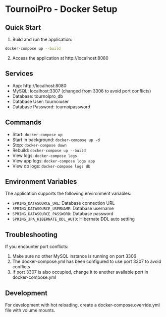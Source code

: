 # TournoiPro - Docker Setup

## Quick Start

1. Build and run the application:
```bash
docker-compose up --build
```

2. Access the application at http://localhost:8080

## Services

- App: http://localhost:8080
- MySQL: localhost:3307 (changed from 3306 to avoid port conflicts)
- Database: tournoipro_db
- Database User: tournoiuser
- Database Password: tournoipassword

## Commands

- Start: `docker-compose up`
- Start in background: `docker-compose up -d`
- Stop: `docker-compose down`
- Rebuild: `docker-compose up --build`
- View logs: `docker-compose logs`
- View app logs: `docker-compose logs app`
- View db logs: `docker-compose logs db`

## Environment Variables

The application supports the following environment variables:

- `SPRING_DATASOURCE_URL`: Database connection URL
- `SPRING_DATASOURCE_USERNAME`: Database username
- `SPRING_DATASOURCE_PASSWORD`: Database password
- `SPRING_JPA_HIBERNATE_DDL_AUTO`: Hibernate DDL auto setting

## Troubleshooting

If you encounter port conflicts:
1. Make sure no other MySQL instance is running on port 3306
2. The docker-compose.yml has been configured to use port 3307 to avoid conflicts
3. If port 3307 is also occupied, change it to another available port in docker-compose.yml

## Development

For development with hot reloading, create a docker-compose.override.yml file with volume mounts.